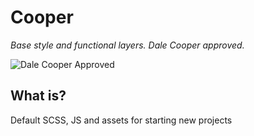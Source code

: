 # Cooper

*Base style and functional layers. Dale Cooper approved.*

![Dale Cooper Approved](https://i.imgur.com/ZDWFHnB.jpg "Dale Cooper Approved")

## What is?

Default SCSS, JS and assets for starting new projects
